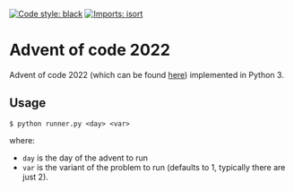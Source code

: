 [![Code style: black](https://img.shields.io/badge/code%20style-black-000000.svg)](https://github.com/psf/black)
[![Imports: isort](https://img.shields.io/badge/%20imports-isort-%231674b1?style=flat&labelColor=ef8336)](https://pycqa.github.io/isort/)


# Advent of code 2022

Advent of code 2022 (which can be found [here](https://adventofcode.com/2022)) implemented in Python 3.

## Usage

```
$ python runner.py <day> <var>
```

where:
- `day` is the day of the advent to run
- `var` is the variant of the problem to run (defaults to 1, typically there are just 2).